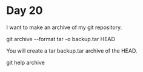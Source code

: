 # Day 20

I want to make an archive of my git repository.

git archive --format tar -o backup.tar HEAD

You will create a tar backup.tar archive of the HEAD.

git help archive
